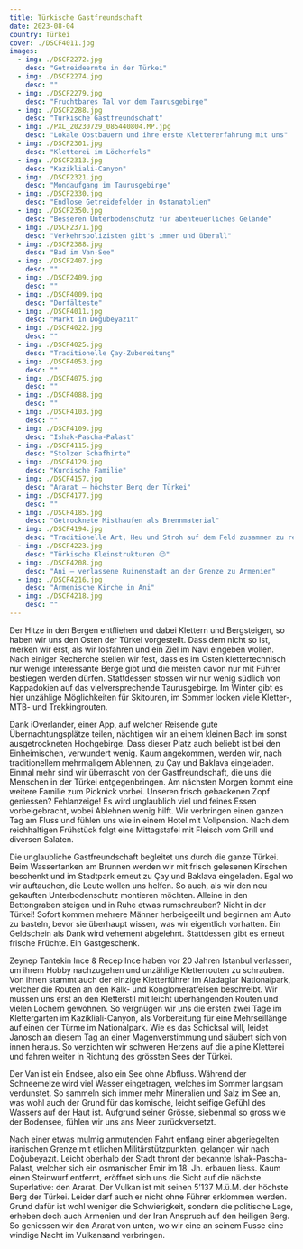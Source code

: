 ```yaml
---
title: Türkische Gastfreundschaft
date: 2023-08-04
country: Türkei
cover: ./DSCF4011.jpg
images:
  - img: ./DSCF2272.jpg
    desc: "Getreideernte in der Türkei"
  - img: ./DSCF2274.jpg
    desc: ""
  - img: ./DSCF2279.jpg
    desc: "Fruchtbares Tal vor dem Taurusgebirge"
  - img: ./DSCF2288.jpg
    desc: "Türkische Gastfreundschaft"
  - img: ./PXL_20230729_085440804.MP.jpg
    desc: "Lokale Obstbauern und ihre erste Klettererfahrung mit uns"
  - img: ./DSCF2301.jpg
    desc: "Kletterei im Löcherfels"
  - img: ./DSCF2313.jpg
    desc: "Kazikliali-Canyon"
  - img: ./DSCF2321.jpg
    desc: "Mondaufgang im Taurusgebirge"
  - img: ./DSCF2330.jpg
    desc: "Endlose Getreidefelder in Ostanatolien"
  - img: ./DSCF2350.jpg
    desc: "Besseren Unterbodenschutz für abenteuerliches Gelände"
  - img: ./DSCF2371.jpg
    desc: "Verkehrspolizisten gibt's immer und überall"
  - img: ./DSCF2388.jpg
    desc: "Bad im Van-See"
  - img: ./DSCF2407.jpg
    desc: ""
  - img: ./DSCF2409.jpg
    desc: ""
  - img: ./DSCF4009.jpg
    desc: "Dorfälteste"
  - img: ./DSCF4011.jpg
    desc: "Markt in Doğubeyazıt"
  - img: ./DSCF4022.jpg
    desc: ""
  - img: ./DSCF4025.jpg
    desc: "Traditionelle Çay-Zubereitung"
  - img: ./DSCF4053.jpg
    desc: ""
  - img: ./DSCF4075.jpg
    desc: ""
  - img: ./DSCF4088.jpg
    desc: ""
  - img: ./DSCF4103.jpg
    desc: ""
  - img: ./DSCF4109.jpg
    desc: "Ishak-Pascha-Palast"
  - img: ./DSCF4115.jpg
    desc: "Stolzer Schafhirte"
  - img: ./DSCF4129.jpg
    desc: "Kurdische Familie"
  - img: ./DSCF4157.jpg
    desc: "Ararat – höchster Berg der Türkei"
  - img: ./DSCF4177.jpg
    desc: ""
  - img: ./DSCF4185.jpg
    desc: "Getrocknete Misthaufen als Brennmaterial"
  - img: ./DSCF4194.jpg
    desc: "Traditionelle Art, Heu und Stroh auf dem Feld zusammen zu rechen"
  - img: ./DSCF4223.jpg
    desc: "Türkische Kleinstrukturen 😉"
  - img: ./DSCF4208.jpg
    desc: "Ani – verlassene Ruinenstadt an der Grenze zu Armenien"
  - img: ./DSCF4216.jpg
    desc: "Armenische Kirche in Ani"
  - img: ./DSCF4218.jpg
    desc: ""
---
```

Der Hitze in den Bergen entfliehen und dabei Klettern und Bergsteigen, so haben wir uns den Osten der Türkei vorgestellt. Dass dem nicht so ist, merken wir erst, als wir losfahren und ein Ziel im Navi eingeben wollen. Nach einiger Recherche stellen wir fest, dass es im Osten klettertechnisch nur wenige interessante Berge gibt und die meisten davon nur mit Führer bestiegen werden dürfen. Stattdessen stossen wir nur wenig südlich von Kappadokien auf das vielversprechende Taurusgebirge. Im Winter gibt es hier unzählige Möglichkeiten für Skitouren, im Sommer locken viele Kletter-, MTB- und Trekkingrouten.


Dank iOverlander, einer App, auf welcher Reisende gute Übernachtungsplätze teilen, nächtigen wir an einem kleinen Bach im sonst ausgetrockneten Hochgebirge. Dass dieser Platz auch beliebt ist bei den Einheimischen, verwundert wenig. Kaum angekommen, werden wir, nach traditionellem mehrmaligem Ablehnen, zu Çay und Baklava eingeladen. Einmal mehr sind wir überrascht von der Gastfreundschaft, die uns die Menschen in der Türkei entgegenbringen. Am nächsten Morgen kommt eine weitere Familie zum Picknick vorbei. Unseren frisch gebackenen Zopf geniessen? Fehlanzeige! Es wird unglaublich viel und feines Essen vorbeigebracht, wobei Ablehnen wenig hilft. Wir verbringen einen ganzen Tag am Fluss und fühlen uns wie in einem Hotel mit Vollpension. Nach dem reichhaltigen Frühstück folgt eine Mittagstafel mit Fleisch vom Grill und diversen Salaten.


Die unglaubliche Gastfreundschaft begleitet uns durch die ganze Türkei. Beim Wassertanken am Brunnen werden wir mit frisch gelesenen Kirschen beschenkt und im Stadtpark erneut zu Çay und Baklava eingeladen. Egal wo wir auftauchen, die Leute wollen uns helfen. So auch, als wir den neu gekauften Unterbodenschutz montieren möchten. Alleine in den Bettongraben steigen und in Ruhe etwas rumschrauben? Nicht in der Türkei! Sofort kommen mehrere Männer herbeigeeilt und beginnen am Auto zu basteln, bevor sie überhaupt wissen, was wir eigentlich vorhatten. Ein Geldschein als Dank wird vehement abgelehnt. Stattdessen gibt es erneut frische Früchte. Ein Gastgeschenk.
 
Zeynep Tantekin Ince &  Recep Ince haben vor 20 Jahren Istanbul verlassen, um ihrem Hobby nachzugehen und unzählige Kletterrouten zu schrauben. Von ihnen stammt auch der einzige Kletterführer im Aladaglar Nationalpark, welcher die Routen an den Kalk- und Konglomeratfelsen beschreibt. Wir müssen uns erst an den Kletterstil mit leicht überhängenden Routen und vielen Löchern gewöhnen. So vergnügen wir uns die ersten zwei Tage im Klettergarten im Kazikliali-Canyon, als Vorbereitung für eine Mehrseillänge auf einen der Türme im Nationalpark. Wie es das Schicksal will, leidet Janosch an diesem Tag an einer Magenverstimmung und säubert sich von innen heraus. So verzichten wir schweren Herzens auf die alpine Kletterei und fahren weiter in Richtung des grössten Sees der Türkei. 


Der Van ist ein Endsee, also ein See ohne Abfluss. Während der Schneemelze wird viel Wasser eingetragen, welches im Sommer langsam verdunstet. So sammeln sich immer mehr Mineralien und Salz im See an, was wohl auch der Grund für das komische, leicht seifige Gefühl des Wassers auf der Haut ist. Aufgrund seiner Grösse, siebenmal so gross wie der Bodensee, fühlen wir uns ans Meer zurückversetzt. 


Nach einer etwas mulmig anmutenden Fahrt entlang einer abgeriegelten iranischen Grenze mit etlichen Militärstützpunkten, gelangen wir nach Doğubeyazıt. Leicht oberhalb der Stadt thront der bekannte Ishak-Pascha-Palast, welcher sich ein osmanischer Emir im 18. Jh. erbauen liess. Kaum einen Steinwurf entfernt, eröffnet sich uns die Sicht auf die nächste Superlative: den Ararat. Der Vulkan ist mit seinen 5’137 M.ü.M. der höchste Berg der Türkei. Leider darf auch er nicht ohne Führer erklommen werden. Grund dafür ist wohl weniger die Schwierigkeit, sondern die politische Lage, erheben doch auch Armenien und der Iran Anspruch auf den heiligen Berg. So geniessen wir den Ararat von unten, wo wir eine an seinem Fusse eine windige Nacht im Vulkansand verbringen.
